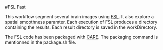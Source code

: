 
#FSL Fast

This workflow segment several brain images using [FSL](http://fsl.fmrib.ox.ac.uk). It also explore a spatial smoothness paramter. Each execution of FSL produces a directory containing the results. Each result directory is saved in the workDirectory.

The FSL code has been packaged with [CARE](https://proot-me.github.io/). The packaging command is mentionned in the package.sh file. 
